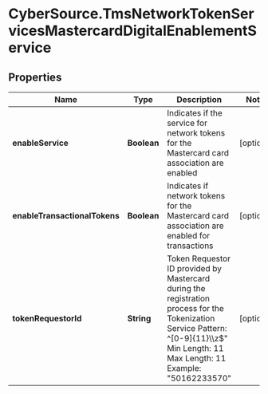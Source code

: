 # CyberSource.TmsNetworkTokenServicesMastercardDigitalEnablementService

## Properties
Name | Type | Description | Notes
------------ | ------------- | ------------- | -------------
**enableService** | **Boolean** | Indicates if the service for network tokens for the Mastercard card association are enabled | [optional] 
**enableTransactionalTokens** | **Boolean** | Indicates if network tokens for the Mastercard card association are enabled for transactions | [optional] 
**tokenRequestorId** | **String** | Token Requestor ID provided by Mastercard during the registration process for the Tokenization Service  Pattern: ^[0-9]{11}\\\\z$\" Min Length: 11 Max Length: 11 Example:  \"50162233570\"  | [optional] 


